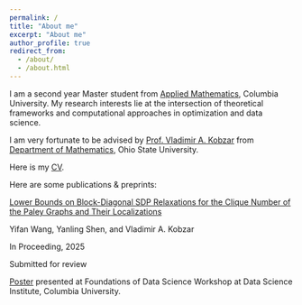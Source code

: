 ```yaml
---
permalink: /
title: "About me"
excerpt: "About me"
author_profile: true
redirect_from: 
  - /about/
  - /about.html
---
```


I am a second year Master student from [Applied Mathematics](https://www.apam.columbia.edu/programs/applied-mathematics), Columbia University. My research interests lie at the intersection of theoretical frameworks and computational approaches in optimization and data science.

I am very fortunate to be advised by [Prof. Vladimir A. Kobzar](https://math.osu.edu/people/kobzar.1) from [Department of Mathematics](https://math.osu.edu/), Ohio State University. 

Here is my [CV](https://github.com/yanling-shen/yanling.github.io/blob/master/assets/CV.pdf).

Here are some publications & preprints:

[Lower Bounds on Block-Diagonal SDP Relaxations for the Clique Number of the Paley Graphs and Their Localizations](https://github.com/yanling-shen/yanling.github.io/blob/master/assets/paley_paper.pdf)

Yifan Wang, Yanling Shen, and Vladimir A. Kobzar

In Proceeding, 2025

Submitted for review

[Poster](https://github.com/yanling-shen/yanling.github.io/blob/master/assets/Paley_poster.pdf) presented at Foundations of Data Science Workshop at Data Science Institute, Columbia University.
  
